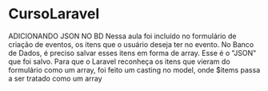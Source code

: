 # CursoLaravel
ADICIONANDO JSON NO BD
Nessa aula foi incluído no formulário de criação de eventos, os itens que o usuário deseja ter no evento.
No Banco de Dados, é preciso salvar esses itens em forma de array. Esse é o "JSON" que foi salvo.
Para que o Laravel reconheça os itens que vieram do formulário como um array, foi feito um casting no model, onde $items passa a ser tratado como um array
